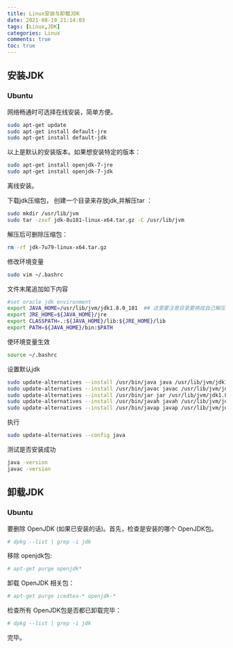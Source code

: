 ```yaml
---
title: Linux安装与卸载JDK
date: 2021-08-19 21:14:03
tags: [Linux,JDK]
categories: Linux
comments: true
toc: true
---
```




## 安装JDK

### Ubuntu

网络畅通时可选择在线安装，简单方便。

``` bash
sudo apt-get update
sudo apt-get install default-jre
sudo apt-get install default-jdk
```
以上是默认的安装版本。如果想安装特定的版本：
``` bash
sudo apt-get install openjdk-7-jre
sudo apt-get install openjdk-7-jdk
```

离线安装。

下载jdk压缩包， 创建一个目录来存放jdk,并解压tar ：

``` bash
sudo mkdir /usr/lib/jvm
sudo tar -zxvf jdk-8u181-linux-x64.tar.gz -C /usr/lib/jvm
```
解压后可删除压缩包：
``` bash
rm -rf jdk-7u79-linux-x64.tar.gz
```
修改环境变量
``` bash
sudo vim ~/.bashrc
```
文件末尾追加如下内容
``` bash
#set oracle jdk environment
export JAVA_HOME=/usr/lib/jvm/jdk1.8.0_181  ## 这里要注意目录要换成自己解压的jdk 目录
export JRE_HOME=${JAVA_HOME}/jre  
export CLASSPATH=.:${JAVA_HOME}/lib:${JRE_HOME}/lib  
export PATH=${JAVA_HOME}/bin:$PATH  
```
使环境变量生效
``` bash
source ~/.bashrc
```
设置默认jdk
``` bash
sudo update-alternatives --install /usr/bin/java java /usr/lib/jvm/jdk1.8.0_181/bin/java 300  
sudo update-alternatives --install /usr/bin/javac javac /usr/lib/jvm/jdk1.8.0_181/bin/javac 300  
sudo update-alternatives --install /usr/bin/jar jar /usr/lib/jvm/jdk1.8.0_181/bin/jar 300   
sudo update-alternatives --install /usr/bin/javah javah /usr/lib/jvm/jdk1.8.0_181/bin/javah 300   
sudo update-alternatives --install /usr/bin/javap javap /usr/lib/jvm/jdk1.8.0_181/bin/javap 300 
```
执行
``` bash
sudo update-alternatives --config java
```
测试是否安装成功
``` bash
java -version
javac -version
```
## 卸载JDK

### Ubuntu

要删除 OpenJDK (如果已安装的话)。首先，检查是安装的哪个 OpenJDK包。

``` bash
# dpkg --list | grep -i jdk
```

移除 openjdk包:

```  bash
# apt-get purge openjdk*
```

卸载 OpenJDK 相关包：

```  bash
# apt-get purge icedtea-* openjdk-*
```

检查所有 OpenJDK包是否都已卸载完毕：

```  bash
# dpkg --list | grep -i jdk
```

完毕。

